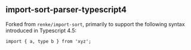## import-sort-parser-typescript4

Forked from `renke/import-sort`, primarily to support the following syntax introduced in Typescript 4.5:

```
import { a, type b } from 'xyz';
```